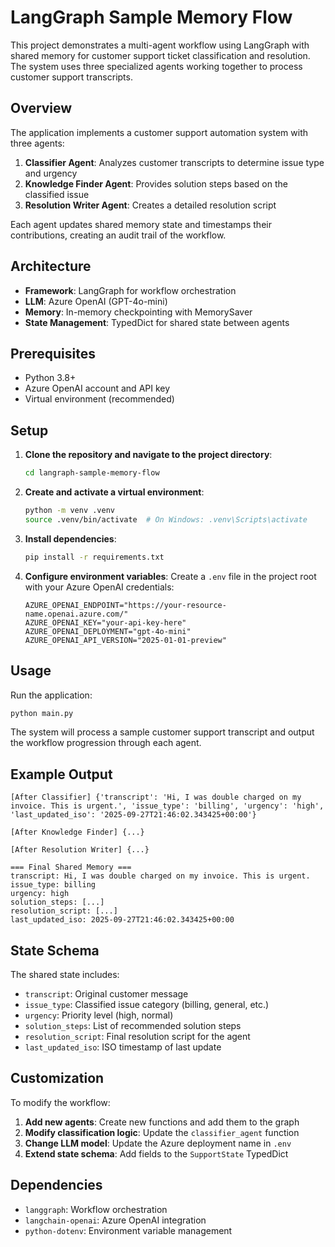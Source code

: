 # LangGraph Sample Memory Flow

This project demonstrates a multi-agent workflow using LangGraph with shared memory for customer support ticket classification and resolution. The system uses three specialized agents working together to process customer support transcripts.

## Overview

The application implements a customer support automation system with three agents:

1. **Classifier Agent**: Analyzes customer transcripts to determine issue type and urgency
2. **Knowledge Finder Agent**: Provides solution steps based on the classified issue
3. **Resolution Writer Agent**: Creates a detailed resolution script

Each agent updates shared memory state and timestamps their contributions, creating an audit trail of the workflow.

## Architecture

- **Framework**: LangGraph for workflow orchestration
- **LLM**: Azure OpenAI (GPT-4o-mini)
- **Memory**: In-memory checkpointing with MemorySaver
- **State Management**: TypedDict for shared state between agents

## Prerequisites

- Python 3.8+
- Azure OpenAI account and API key
- Virtual environment (recommended)

## Setup

1. **Clone the repository and navigate to the project directory**:
   ```bash
   cd langraph-sample-memory-flow
   ```

2. **Create and activate a virtual environment**:
   ```bash
   python -m venv .venv
   source .venv/bin/activate  # On Windows: .venv\Scripts\activate
   ```

3. **Install dependencies**:
   ```bash
   pip install -r requirements.txt
   ```

4. **Configure environment variables**:
   Create a `.env` file in the project root with your Azure OpenAI credentials:
   ```env
   AZURE_OPENAI_ENDPOINT="https://your-resource-name.openai.azure.com/"
   AZURE_OPENAI_KEY="your-api-key-here"
   AZURE_OPENAI_DEPLOYMENT="gpt-4o-mini"
   AZURE_OPENAI_API_VERSION="2025-01-01-preview"
   ```

## Usage

Run the application:

```bash
python main.py
```

The system will process a sample customer support transcript and output the workflow progression through each agent.

## Example Output

```
[After Classifier] {'transcript': 'Hi, I was double charged on my invoice. This is urgent.', 'issue_type': 'billing', 'urgency': 'high', 'last_updated_iso': '2025-09-27T21:46:02.343425+00:00'}

[After Knowledge Finder] {...}

[After Resolution Writer] {...}

=== Final Shared Memory ===
transcript: Hi, I was double charged on my invoice. This is urgent.
issue_type: billing
urgency: high
solution_steps: [...]
resolution_script: [...]
last_updated_iso: 2025-09-27T21:46:02.343425+00:00
```

## State Schema

The shared state includes:

- `transcript`: Original customer message
- `issue_type`: Classified issue category (billing, general, etc.)
- `urgency`: Priority level (high, normal)
- `solution_steps`: List of recommended solution steps
- `resolution_script`: Final resolution script for the agent
- `last_updated_iso`: ISO timestamp of last update

## Customization

To modify the workflow:

1. **Add new agents**: Create new functions and add them to the graph
2. **Modify classification logic**: Update the `classifier_agent` function
3. **Change LLM model**: Update the Azure deployment name in `.env`
4. **Extend state schema**: Add fields to the `SupportState` TypedDict

## Dependencies

- `langgraph`: Workflow orchestration
- `langchain-openai`: Azure OpenAI integration
- `python-dotenv`: Environment variable management


